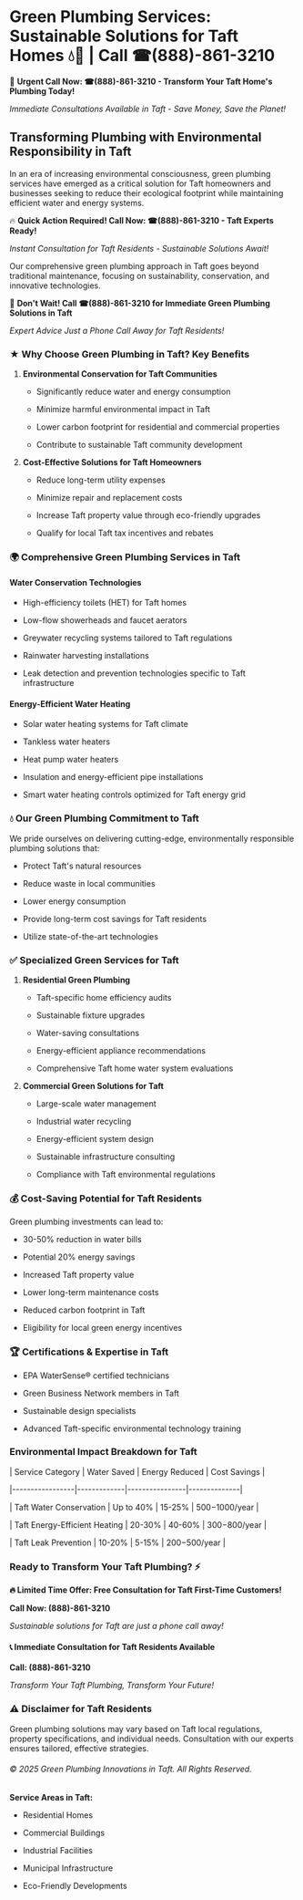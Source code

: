 # Green Plumbing Services: Sustainable Solutions for Taft Homes 💧🌿 | Call ☎(888)-861-3210

🚨 **Urgent Call Now: ☎(888)-861-3210 - Transform Your Taft Home's Plumbing Today!**
*Immediate Consultations Available in Taft - Save Money, Save the Planet!*

## Transforming Plumbing with Environmental Responsibility in Taft

In an era of increasing environmental consciousness, green plumbing services have emerged as a critical solution for Taft homeowners and businesses seeking to reduce their ecological footprint while maintaining efficient water and energy systems. 

🔥 **Quick Action Required! Call Now: ☎(888)-861-3210 - Taft Experts Ready!**
*Instant Consultation for Taft Residents - Sustainable Solutions Await!*

Our comprehensive green plumbing approach in Taft goes beyond traditional maintenance, focusing on sustainability, conservation, and innovative technologies.

🚨 **Don't Wait! Call ☎(888)-861-3210 for Immediate Green Plumbing Solutions in Taft**
*Expert Advice Just a Phone Call Away for Taft Residents!*

### ★ Why Choose Green Plumbing in Taft? Key Benefits

1. **Environmental Conservation for Taft Communities** 
   - Significantly reduce water and energy consumption
   - Minimize harmful environmental impact in Taft
   - Lower carbon footprint for residential and commercial properties
   - Contribute to sustainable Taft community development

2. **Cost-Effective Solutions for Taft Homeowners** 
   - Reduce long-term utility expenses
   - Minimize repair and replacement costs
   - Increase Taft property value through eco-friendly upgrades
   - Qualify for local Taft tax incentives and rebates

### 🌍 Comprehensive Green Plumbing Services in Taft

#### Water Conservation Technologies
- High-efficiency toilets (HET) for Taft homes
- Low-flow showerheads and faucet aerators
- Greywater recycling systems tailored to Taft regulations
- Rainwater harvesting installations
- Leak detection and prevention technologies specific to Taft infrastructure

#### Energy-Efficient Water Heating
- Solar water heating systems for Taft climate
- Tankless water heaters
- Heat pump water heaters
- Insulation and energy-efficient pipe installations
- Smart water heating controls optimized for Taft energy grid

### 💧 Our Green Plumbing Commitment to Taft

We pride ourselves on delivering cutting-edge, environmentally responsible plumbing solutions that:
- Protect Taft's natural resources
- Reduce waste in local communities
- Lower energy consumption
- Provide long-term cost savings for Taft residents
- Utilize state-of-the-art technologies

### ✅ Specialized Green Services for Taft

1. **Residential Green Plumbing**
   - Taft-specific home efficiency audits
   - Sustainable fixture upgrades
   - Water-saving consultations
   - Energy-efficient appliance recommendations
   - Comprehensive Taft home water system evaluations

2. **Commercial Green Solutions for Taft**
   - Large-scale water management
   - Industrial water recycling
   - Energy-efficient system design
   - Sustainable infrastructure consulting
   - Compliance with Taft environmental regulations

### 💰 Cost-Saving Potential for Taft Residents

Green plumbing investments can lead to:
- 30-50% reduction in water bills
- Potential 20% energy savings
- Increased Taft property value
- Lower long-term maintenance costs
- Reduced carbon footprint in Taft
- Eligibility for local green energy incentives

### 🏆 Certifications & Expertise in Taft

- EPA WaterSense® certified technicians
- Green Business Network members in Taft
- Sustainable design specialists
- Advanced Taft-specific environmental technology training

### Environmental Impact Breakdown for Taft

| Service Category | Water Saved | Energy Reduced | Cost Savings |
|-----------------|-------------|----------------|--------------|
| Taft Water Conservation | Up to 40% | 15-25% | $500-$1000/year |
| Taft Energy-Efficient Heating | 20-30% | 40-60% | $300-$800/year |
| Taft Leak Prevention | 10-20% | 5-15% | $200-$500/year |

### Ready to Transform Your Taft Plumbing? ⚡

**🔥 Limited Time Offer: Free Consultation for Taft First-Time Customers!**

**Call Now: (888)-861-3210**
*Sustainable solutions for Taft are just a phone call away!*

#### 📞 Immediate Consultation for Taft Residents Available

**Call: (888)-861-3210**
*Transform Your Taft Plumbing, Transform Your Future!*

### ⚠️ Disclaimer for Taft Residents

Green plumbing solutions may vary based on Taft local regulations, property specifications, and individual needs. Consultation with our experts ensures tailored, effective strategies.

###### © 2025 Green Plumbing Innovations in Taft. All Rights Reserved.

**Service Areas in Taft:** 
- Residential Homes
- Commercial Buildings
- Industrial Facilities
- Municipal Infrastructure
- Eco-Friendly Developments